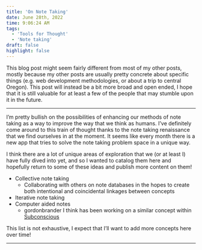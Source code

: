 ```yaml
---
title: 'On Note Taking'
date: June 28th, 2022
time: 9:06:24 AM
tags:
  - 'Tools for Thought'
  - 'Note taking'
draft: false
highlight: false
---
```


This blog post might seem fairly different from most of my other posts, mostly
because my other posts are usually pretty concrete about specific things (e.g.
web development methodologies, or about a trip to central Oregon). This post
will instead be a bit more broad and open ended, I hope that it is still
valuable for at least a few of the people that may stumble upon it in the
future.

---

I’m pretty bullish on the possibilities of enhancing our methods of note taking
as a way to improve the way that we think as humans. I’ve definitely come around
to this train of thought thanks to the note taking renaissance that we find
ourselves in at the moment. It seems like every month there is a new app that
tries to solve the note taking problem space in a unique way.

I think there are a lot of unique areas of exploration that we (or at least I)
have fully dived into yet, and so I wanted to catalog them here and hopefully
return to some of these ideas and publish more content on them!

- Collective note taking
  - Collaborating with others on note databases in the hopes to create both
    intentional and coincidental linkages between concepts
- Iterative note taking
- Computer aided notes
  - <TwitterMention>gordonbrander</TwitterMention> I think has been working on a
    similar concept within [Subconscious](https://subconscious.substack.com/)

This list is not exhaustive, I expect that I’ll want to add more concepts here
over time!

<Spacer />

---

<Spacer />
